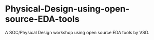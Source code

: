 # Physical-Design-using-open-source-EDA-tools
A SOC/Physical Design workshop using open source EDA tools by VSD.

